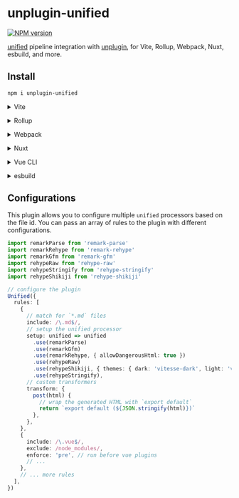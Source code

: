 # unplugin-unified

[![NPM version](https://img.shields.io/npm/v/unplugin-unified?color=a1b858&label=)](https://www.npmjs.com/package/unplugin-unified)

[unified](https://github.com/unifiedjs/unified) pipeline integration with [unplugin](https://github.com/unjs/unplugin), for Vite, Rollup, Webpack, Nuxt, esbuild, and more.

## Install

```bash
npm i unplugin-unified
```

<details>
<summary>Vite</summary><br>

```ts
// vite.config.ts
import Unified from 'unplugin-unified/vite'

export default defineConfig({
  plugins: [
    Unified({ /* options */ }),
  ],
})
```

Example: [`playground/`](./playground/)

<br></details>

<details>
<summary>Rollup</summary><br>

```ts
// rollup.config.js
import Unified from 'unplugin-unified/rollup'

export default {
  plugins: [
    Unified({ /* options */ }),
  ],
}
```

<br></details>


<details>
<summary>Webpack</summary><br>

```ts
// webpack.config.js
module.exports = {
  /* ... */
  plugins: [
    require('unplugin-unified/webpack')({ /* options */ })
  ]
}
```

<br></details>

<details>
<summary>Nuxt</summary><br>

```ts
// nuxt.config.js
export default {
  buildModules: [
    ['unplugin-unified/nuxt', { /* options */ }],
  ],
}
```

> This module works for both Nuxt 2 and [Nuxt Vite](https://github.com/nuxt/vite)

<br></details>

<details>
<summary>Vue CLI</summary><br>

```ts
// vue.config.js
module.exports = {
  configureWebpack: {
    plugins: [
      require('unplugin-unified/webpack')({ /* options */ }),
    ],
  },
}
```

<br></details>

<details>
<summary>esbuild</summary><br>

```ts
// esbuild.config.js
import { build } from 'esbuild'
import Unified from 'unplugin-unified/esbuild'

build({
  plugins: [
    Unified({ /* options */ })
  ],
})
```

<br></details>

## Configurations

This plugin allows you to configure multiple `unified` processors based on the file id. You can pass an array of rules to the plugin with different configurations.

```ts
import remarkParse from 'remark-parse'
import remarkRehype from 'remark-rehype'
import remarkGfm from 'remark-gfm'
import rehypeRaw from 'rehype-raw'
import rehypeStringify from 'rehype-stringify'
import rehypeShikiji from 'rehype-shikiji'

// configure the plugin
Unified({
  rules: [
    {
      // match for `*.md` files
      include: /\.md$/,
      // setup the unified processor
      setup: unified => unified
        .use(remarkParse)
        .use(remarkGfm)
        .use(remarkRehype, { allowDangerousHtml: true })
        .use(rehypeRaw)
        .use(rehypeShikiji, { themes: { dark: 'vitesse-dark', light: 'vitesse-light' } })
        .use(rehypeStringify),
      // custom transformers
      transform: {
        post(html) {
          // wrap the generated HTML with `export default`
          return `export default (${JSON.stringify(html)})`
        },
      },
    },
    {
      include: /\.vue$/,
      exclude: /node_modules/,
      enforce: 'pre', // run before vue plugins
      // ...
    },
    // ... more rules
  ],
})
```
